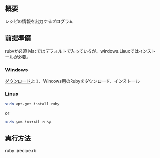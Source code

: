 ## 概要
レシピの情報を出力するプログラム

## 前提準備
rubyが必須
Macではデフォルトで入っているが、windows,Linuxではインストールが必要。

### Windows
[ダウンロード](https://www.ruby-lang.org/ja/downloads/)より、Windows用のRubyをダウンロード、インストール

### Linux
```sh
sudo apt-get install ruby
```
or

```sh
sudo yum install ruby
```

## 実行方法
ruby ./recipe.rb

